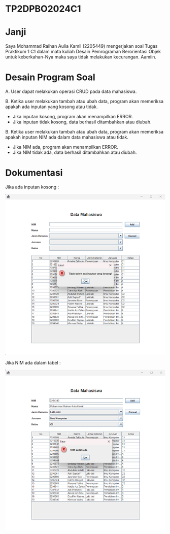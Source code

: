 # TP2DPBO2024C1
# Janji
Saya Mohammad Raihan Aulia Kamil (2205449) mengerjakan soal Tugas Praktikum 1 C1 dalam mata kuliah Desain Pemrograman Berorientasi Objek untuk keberkahan-Nya maka saya tidak melakukan kecurangan. Aamiin.
# Desain Program Soal
A. User dapat melakukan operasi CRUD pada data mahasiswa.

B. Ketika user melakukan tambah atau ubah data, program akan memeriksa apakah ada inputan yang kosong atau tidak.
- Jika inputan kosong, program akan menampilkan ERROR.
- Jika inputan tidak kosong, data berhasil ditambahkan atau diubah.

B. Ketika user melakukan tambah atau ubah data, program akan memeriksa apakah inputan NIM ada dalam data mahasiswa atau tidak.
- Jika NIM ada, program akan menampilkan ERROR.
- Jika NIM tidak ada, data berhasil ditambahkan atau diubah.
# Dokumentasi
Jika ada inputan kosong :

![alt text](https://github.com/rehankmil/TP2DPBO2024C1/blob/main/dokumentasi/Error%20Inputan%20Kosong.png)



Jika NIM ada dalam tabel :

![alt text](https://github.com/rehankmil/TP2DPBO2024C1/blob/main/dokumentasi/Error%20Input%20NIM%20Sama.png)
